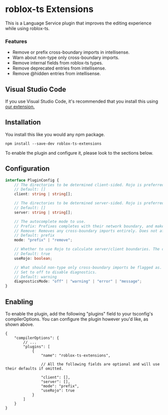# roblox-ts Extensions
This is a Language Service plugin that improves the editing experience while using roblox-ts.

### Features
- Remove or prefix cross-boundary imports in intellisense.
- Warn about non-type only cross-boundary imports.
- Remove internal fields from roblox-ts types.
- Remove deprecated entries from intellisense.
- Remove @hidden entries from intellisense.

## Visual Studio Code
If you use Visual Studio Code, it's recommended that you install this using [our extension.](https://marketplace.visualstudio.com/items?itemName=Roblox-TS.vscode-roblox-ts)

## Installation
You install this like you would any npm package.

`npm install --save-dev roblox-ts-extensions`

To enable the plugin and configure it, please look to the sections below.

## Configuration
```ts
interface PluginConfig {
	// The directories to be determined client-sided. Rojo is preferred, however these can override Rojo if necessary.
	// Default: []
	client: string | string[];

	// The directories to be determined server-sided. Rojo is preferred, however these can override Rojo if necessary.
	// Default: []
	server: string | string[];

	// The autocomplete mode to use.
	// Prefix: Prefixes completes with their network boundary, and makes cross-boundary (client<->server, shared->client/server) imports type only.
	// Remove: Removes any cross-boundary imports entirely. Does not affect manual imports or existing imports.
	// Default: prefix
	mode: "prefix" | "remove";

	// Whether to use Rojo to calculate server/client boundaries. The client and server properties can override certain directories if necessary.
	// Default: true
	useRojo: boolean;

	// What should non-type only cross-boundary imports be flagged as.
	// Set to off to disable diagnostics.
	// Default: warning
	diagnosticsMode: "off" | "warning" | "error" | "message";
}
```


## Enabling
To enable the plugin, add the following "plugins" field to your tsconfig's compilerOptions. You can configure the plugin however you'd like, as shown above.
```jsonc
{
	"compilerOptions": {
		// ...
		"plugins": [
			{
				"name": "roblox-ts-extensions",

				// All the following fields are optional and will use their defaults if omitted.

				"client": [],
				"server": [],
				"mode": "prefix",
				"useRojo": true
			}
		]
	}
}
```
